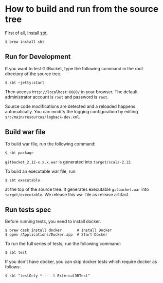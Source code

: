How to build and run from the source tree
========

First of all, Install [sbt](http://www.scala-sbt.org/index.html).

```shell
$ brew install sbt
```

Run for Development
--------

If you want to test GitBucket, type the following command in the root directory of the source tree.

```shell
$ sbt ~jetty:start
```

Then access `http://localhost:8080/` in your browser. The default administrator account is `root` and password is `root`.

Source code modifications are detected and a reloaded happens automatically. You can modify the logging configuration by editing `src/main/resources/logback-dev.xml`.

Build war file
--------

To build war file, run the following command:

```shell
$ sbt package
```

`gitbucket_2.12-x.x.x.war` is generated into `target/scala-2.12`.

To build an executable war file, run

```shell
$ sbt executable
```

at the top of the source tree. It generates executable `gitbucket.war` into `target/executable`. We release this war file as release artifact.

Run tests spec
---------
Before running tests, you need to install docker.

```shell
$ brew cask install docker       # Install Docker
$ open /Applications/Docker.app  # Start Docker
```

To run the full series of tests, run the following command:

```shell
$ sbt test
```

If you don't have docker, you can skip docker tests which require docker as follows:

```shell
$ sbt "testOnly * -- -l ExternalDBTest"
```